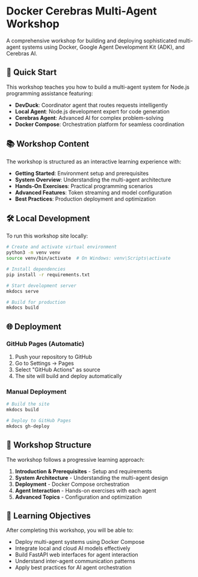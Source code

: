 # Docker Cerebras Multi-Agent Workshop

A comprehensive workshop for building and deploying sophisticated multi-agent systems using Docker, Google Agent Development Kit (ADK), and Cerebras AI.

## 🚀 Quick Start

This workshop teaches you how to build a multi-agent system for Node.js programming assistance featuring:

- **DevDuck**: Coordinator agent that routes requests intelligently
- **Local Agent**: Node.js development expert for code generation
- **Cerebras Agent**: Advanced AI for complex problem-solving
- **Docker Compose**: Orchestration platform for seamless coordination

## 📚 Workshop Content

The workshop is structured as an interactive learning experience with:

- **Getting Started**: Environment setup and prerequisites
- **System Overview**: Understanding the multi-agent architecture
- **Hands-On Exercises**: Practical programming scenarios
- **Advanced Features**: Token streaming and model configuration
- **Best Practices**: Production deployment and optimization

## 🛠️ Local Development

To run this workshop site locally:

```bash
# Create and activate virtual environment
python3 -m venv venv
source venv/bin/activate  # On Windows: venv\Scripts\activate

# Install dependencies
pip install -r requirements.txt

# Start development server
mkdocs serve

# Build for production
mkdocs build
```

## 🌐 Deployment

### GitHub Pages (Automatic)

1. Push your repository to GitHub
2. Go to Settings → Pages
3. Select "GitHub Actions" as source
4. The site will build and deploy automatically

### Manual Deployment

```bash
# Build the site
mkdocs build

# Deploy to GitHub Pages
mkdocs gh-deploy
```

## 📖 Workshop Structure

The workshop follows a progressive learning approach:

1. **Introduction & Prerequisites** - Setup and requirements
2. **System Architecture** - Understanding the multi-agent design
3. **Deployment** - Docker Compose orchestration
4. **Agent Interaction** - Hands-on exercises with each agent
5. **Advanced Topics** - Configuration and optimization

## 🎯 Learning Objectives

After completing this workshop, you will be able to:

- Deploy multi-agent systems using Docker Compose
- Integrate local and cloud AI models effectively
- Build FastAPI web interfaces for agent interaction
- Understand inter-agent communication patterns
- Apply best practices for AI agent orchestration



